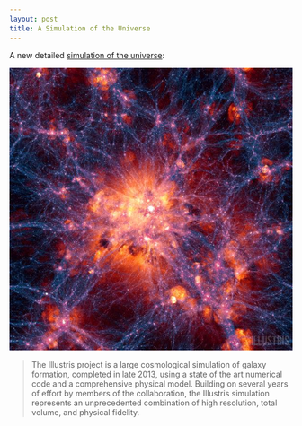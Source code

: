 ```yaml
---
layout: post
title: A Simulation of the Universe
---
```


<p>
A new detailed <a href="http://www.illustris-project.org/">simulation of the universe</a>:
</p>

<a href="http://www.illustris-project.org/">
<img src="/images/universe-simulation.jpg"
  alt="Simulation of the universe" />
</a>

> The Illustris project is a large cosmological simulation of galaxy formation,
> completed in late 2013, using a state of the art numerical code and a
> comprehensive physical model. Building on several years of effort by members
> of the collaboration, the Illustris simulation represents an unprecedented
> combination of high resolution, total volume, and physical fidelity.

